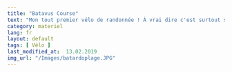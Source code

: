 ```yaml
---
title: "Batavus Course"
text: "Mon tout premier vélo de randonnée ! À vrai dire c'est surtout sentimental. Avec lui j'ai fait mes premièrs kilomètres de voyage: Rome-Marseille et <a href=/rando-velo/france-portugal.html>Berlin-Lisbonne</a>."
category: materiel
lang: fr
layout: default
tags: [ Vélo ]
last_modified_at:  13.02.2019
img_url: "/Images/batardoplage.JPG"
---
```

